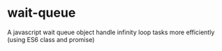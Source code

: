 # wait-queue
A javascript wait queue object handle infinity loop tasks more efficiently (using ES6 class and promise)
